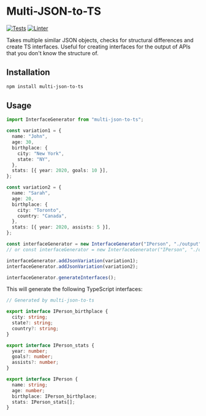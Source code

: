 # Multi-JSON-to-TS

[![Tests](https://github.com/strenkml/multi-json-to-ts/actions/workflows/test.yml/badge.svg?branch=master)](https://github.com/strenkml/multi-json-to-ts/actions/workflows/test.yml) [![Linter](https://github.com/strenkml/multi-json-to-ts/actions/workflows/linter.yml/badge.svg?branch=master)](https://github.com/strenkml/multi-json-to-ts/actions/workflows/linter.yml)

Takes multiple similar JSON objects, checks for structural differences and create TS interfaces. Useful for creating interfaces for the output of APIs that you don't know the structure of.

## Installation

```bash
npm install multi-json-to-ts
```

## Usage

```typescript
import InterfaceGenerator from "multi-json-to-ts";

const variation1 = {
  name: "John",
  age: 30,
  birthplace: {
    city: "New York",
    state: "NY",
  },
  stats: [{ year: 2020, goals: 10 }],
};

const variation2 = {
  name: "Sarah",
  age: 20,
  birthplace: {
    city: "Toronto",
    country: "Canada",
  },
  stats: [{ year: 2020, assists: 5 }],
};

const interfaceGenerator = new InterfaceGenerator("IPerson", "./output", true);
// or const interfaceGenerator = new InterfaceGenerator("IPerson", "./output", true, [variation1, variation2]);

interfaceGenerator.addJsonVariation(variation1);
interfaceGenerator.addJsonVariation(variation2);

interfaceGenerator.generateInterfaces();
```

This will generate the following TypeScript interfaces:

```typescript
// Generated by multi-json-to-ts

export interface IPerson_birthplace {
  city: string;
  state?: string;
  country?: string;
}

export interface IPerson_stats {
  year: number;
  goals?: number;
  assists?: number;
}

export interface IPerson {
  name: string;
  age: number;
  birthplace: IPerson_birthplace;
  stats: IPerson_stats[];
}
```
